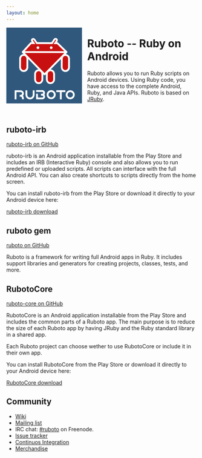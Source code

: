 ```yaml
---
layout: home
---
```


<img style="float:left ; padding-right: 1em" src="ruboto.png" />

# Ruboto -- Ruby on Android

Ruboto allows you to run Ruby scripts on Android devices.
Using Ruby code, you have access to the complete Android, Ruby, and Java APIs.
Ruboto is based on [JRuby](http://jruby.org).

<br clear="all"/>


## ruboto-irb

[ruboto-irb on GitHub](http://github.com/ruboto/ruboto-irb/)

ruboto-irb is an Android application installable from the Play Store and includes an IRB (Interactive Ruby) console and also allows you to run predefined or uploaded scripts.  All scripts can interface with the full Android API.  You can also create shortcuts to scripts directly from the home screen.

You can install ruboto-irb from the Play Store or download it directly to your Android device here:

[ruboto-irb download](http://www.androidzoom.com/android_applications/tools/ruboto-irb-ruby-on-android_hwcd_download.html)


## ruboto gem

[ruboto on GitHub](http://github.com/ruboto/ruboto/)

Ruboto is a framework for writing full Android apps in Ruby.
It includes support libraries and generators for creating projects, classes, tests, and more.


## RubotoCore

[ruboto-core on GitHub](http://github.com/ruboto/ruboto-core/)

RubotoCore is an Android application installable from the Play Store and includes the common parts of a Ruboto app.
The main purpose is to reduce the size of each Ruboto app by having JRuby and the Ruby standard library in a shared app.

Each Ruboto project can choose wether to use RubotoCore or include it in their own app.

You can install RubotoCore from the Play Store or download it directly to your Android device here:

[RubotoCore download](https://github.com/ruboto/ruboto-core/raw/master/dist/RubotoCore-release.apk)


## Community

* [Wiki](https://github.com/ruboto/ruboto/wiki)
* [Mailing list](http://groups.google.com/group/ruboto)
* IRC chat: [#ruboto](irc://irc.freenode.net/ruboto) on Freenode.
* [Issue tracker](https://github.com/ruboto/ruboto/issues)
* [Continuos Integration](http://ci.jruby.org/view/Ruboto/)
* [Merchandise](http://www.cafepress.co.uk/ruboto)
